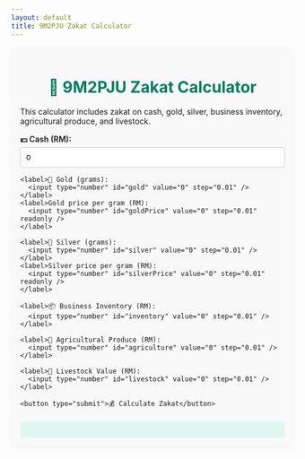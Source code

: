 ```yaml
---
layout: default
title: 9M2PJU Zakat Calculator
---
```


<style>
  .calculator-container {
    max-width: 700px;
    margin: auto;
    padding: 1rem;
    background: #f9f9f9;
    border-radius: 8px;
    box-shadow: 0 2px 10px rgba(0,0,0,0.05);
  }

  h1 {
    text-align: center;
    color: #007b5e;
  }

  label {
    display: block;
    margin-top: 15px;
    font-weight: 600;
  }

  input {
    width: 100%;
    padding: 10px;
    margin-top: 5px;
    border-radius: 4px;
    border: 1px solid #ccc;
    box-sizing: border-box;
  }

  button {
    width: 100%;
    margin-top: 20px;
    padding: 12px;
    background: #007b5e;
    color: white;
    border: none;
    border-radius: 4px;
    font-size: 1rem;
    cursor: pointer;
  }

  button:hover {
    background: #005f47;
  }

  .results {
    margin-top: 20px;
    background: #e0f7f1;
    padding: 15px;
    border-radius: 5px;
    font-weight: 600;
  }

  @media (max-width: 600px) {
    .calculator-container {
      padding: 0.5rem;
    }

    input, button {
      font-size: 1rem;
    }
  }
</style>

<div class="calculator-container">
  <h1>🕌 9M2PJU Zakat Calculator</h1>
  <p>This calculator includes zakat on cash, gold, silver, business inventory, agricultural produce, and livestock.</p>

  <form id="zakatForm" onsubmit="event.preventDefault(); calculateZakat();">
    <label>💵 Cash (RM):
      <input type="number" id="cash" value="0" step="0.01" />
    </label>

    <label>🏅 Gold (grams):
      <input type="number" id="gold" value="0" step="0.01" />
    </label>
    <label>Gold price per gram (RM):
      <input type="number" id="goldPrice" value="0" step="0.01" readonly />
    </label>

    <label>🥈 Silver (grams):
      <input type="number" id="silver" value="0" step="0.01" />
    </label>
    <label>Silver price per gram (RM):
      <input type="number" id="silverPrice" value="0" step="0.01" readonly />
    </label>

    <label>📦 Business Inventory (RM):
      <input type="number" id="inventory" value="0" step="0.01" />
    </label>

    <label>🌾 Agricultural Produce (RM):
      <input type="number" id="agriculture" value="0" step="0.01" />
    </label>

    <label>🐐 Livestock Value (RM):
      <input type="number" id="livestock" value="0" step="0.01" />
    </label>

    <button type="submit">💰 Calculate Zakat</button>
  </form>

  <div id="results" class="results"></div>
</div>

<script>
  async function fetchPrices() {
    try {
      // Use placeholder API; replace with a real API if hosting allows CORS
      // Example fallback values
      document.getElementById('goldPrice').value = 350.00;
      document.getElementById('silverPrice').value = 3.50;
    } catch (e) {
      alert("Failed to fetch live prices. Using default values.");
      document.getElementById('goldPrice').value = 350.00;
      document.getElementById('silverPrice').value = 3.50;
    }
  }

  function calculateZakat() {
    const cash = parseFloat(document.getElementById('cash').value) || 0;
    const gold = parseFloat(document.getElementById('gold').value) || 0;
    const goldPrice = parseFloat(document.getElementById('goldPrice').value) || 0;
    const silver = parseFloat(document.getElementById('silver').value) || 0;
    const silverPrice = parseFloat(document.getElementById('silverPrice').value) || 0;
    const inventory = parseFloat(document.getElementById('inventory').value) || 0;
    const agriculture = parseFloat(document.getElementById('agriculture').value) || 0;
    const livestock = parseFloat(document.getElementById('livestock').value) || 0;

    const goldValue = gold * goldPrice;
    const silverValue = silver * silverPrice;
    const totalAssets = cash + goldValue + silverValue + inventory + agriculture + livestock;

    const nisabGold = 85 * goldPrice;
    const zakatRate = 0.025;

    let resultsHTML = `<p><strong>Total Assets:</strong> RM ${totalAssets.toFixed(2)}</p>`;
    resultsHTML += `<p><strong>Nisab (85g gold):</strong> RM ${nisabGold.toFixed(2)}</p>`;

    if (totalAssets >= nisabGold) {
      const zakatDue = totalAssets * zakatRate;
      resultsHTML += `<p style="color:green;"><strong>Zakat Due (2.5%): RM ${zakatDue.toFixed(2)}</strong></p>`;
    } else {
      resultsHTML += `<p style="color:red;"><strong>You are below the nisab threshold. No zakat due.</strong></p>`;
    }

    document.getElementById('results').innerHTML = resultsHTML;
  }

  window.onload = fetchPrices;
</script>
